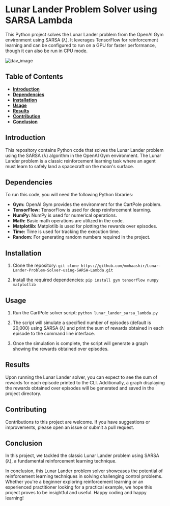 # Lunar Lander Problem Solver using SARSA Lambda

This Python project solves the Lunar Lander problem from the OpenAI Gym environment using SARSA (λ). It leverages TensorFlow for reinforcement learning and can be configured to run on a GPU for faster performance, though it can also be run in CPU mode.

![dav_image](https://miro.medium.com/v2/resize:fit:1346/1*i7lxpgt2K3Q8lgEPJu3_xA.png)

## Table of Contents

- [**Introduction**](#intro)
- [**Dependencies**](#dep)
- [**Installation**](#install)
- [**Usage**](#usage)
- [**Results**](#results)
- [**Contribution**](#contr)
- [**Conclusion**](#conc)

## Introduction <a name="intro"></a>

This repository contains Python code that solves the Lunar Lander problem using the SARSA (λ) algorithm in the OpenAI Gym environment. The Lunar Lander problem is a classic reinforcement learning task where an agent must learn to safely land a spacecraft on the moon's surface.

## Dependencies <a name="dep"></a>

To run this code, you will need the following Python libraries:

- **Gym:** OpenAI Gym provides the environment for the CartPole problem.
- **TensorFlow:** TensorFlow is used for deep reinforcement learning.
- **NumPy:** NumPy is used for numerical operations.
- **Math:** Basic math operations are utilized in the code.
- **Matplotlib:** Matplotlib is used for plotting the rewards over episodes.
- **Time:** Time is used for tracking the execution time.
- **Random:** For generating random numbers required in the project.

## Installation <a name="install"></a>

1. Clone the repository:
   `git clone https://github.com/mmhaashir/Lunar-Lander-Problem-Solver-using-SARSA-Lambda.git`
   
3. Install the required dependencies:
   `pip install gym tensorflow numpy matplotlib`

## Usage <a name="usage"></a>

1. Run the CartPole solver script:
   `python lunar_lander_sarsa_lambda.py`
   
3. The script will simulate a specified number of episodes (default is 20,000) using SARSA (λ) and print the sum of rewards obtained in each episode to the command line interface.
   
5. Once the simulation is complete, the script will generate a graph showing the rewards obtained over episodes.

## Results <a name="results"></a>

Upon running the Lunar Lander solver, you can expect to see the sum of rewards for each episode printed to the CLI. Additionally, a graph displaying the rewards obtained over episodes will be generated and saved in the project directory.

## Contributing <a  name="contr"></a>

Contributions to this project are welcome. If you have suggestions or improvements, please open an issue or submit a pull request.

## Conclusion <a name="conc"></a>

In this project, we tackled the classic Lunar Lander problem using SARSA (λ), a fundamental reinforcement learning technique. 

In conclusion, this Lunar Lander problem solver showcases the potential of reinforcement learning techniques in solving challenging control problems. Whether you're a beginner exploring reinforcement learning or an experienced practitioner looking for a practical example, we hope this project proves to be insightful and useful. Happy coding and happy learning!

